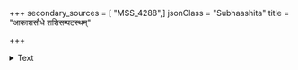 +++
secondary_sources = [ "MSS_4288",]
jsonClass = "Subhaashita"
title = "आकाशसौधे शशिसम्पटस्थम्"

+++

<details><summary>Text</summary>

आकाशसौधे शशिसंपटस्थं तमालनीलं शिवलिङ्गमुच्चैः।  
सिद्धाङ्गनेयं रजनी सकामा नक्षत्ररत्नैः परिपूजतीव॥
</details>
